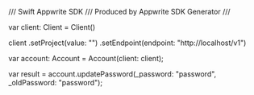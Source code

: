 /// Swift Appwrite SDK
/// Produced by Appwrite SDK Generator
///


var client: Client = Client()

client
    .setProject(value: "")
    .setEndpoint(endpoint: "http://localhost/v1")

var account: Account =  Account(client: client);

var result = account.updatePassword(_password: "password", _oldPassword: "password");
